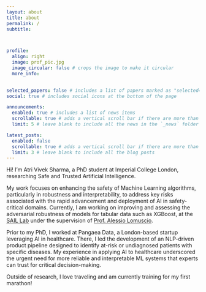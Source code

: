 ```yaml
---
layout: about
title: about
permalink: /
subtitle: 



profile:
  align: right
  image: prof_pic.jpg
  image_circular: false # crops the image to make it circular
  more_info: 
    

selected_papers: false # includes a list of papers marked as "selected={true}"
social: true # includes social icons at the bottom of the page

announcements:
  enabled: true # includes a list of news items
  scrollable: true # adds a vertical scroll bar if there are more than 3 news items
  limit: 5 # leave blank to include all the news in the `_news` folder

latest_posts:
  enabled: false
  scrollable: true # adds a vertical scroll bar if there are more than 3 new posts items
  limit: 3 # leave blank to include all the blog posts
---
```


Hi! I’m Atri Vivek Sharma, a PhD student at Imperial College London, researching Safe and Trusted Artificial Intelligence.

My work focuses on enhancing the safety of Machine Learning algorithms, particularly in robustness and interpretability, to address key risks associated with the rapid advancement and deployment of AI in safety-critical domains. Currently, I am working on improving and assessing the adversarial robustness of models for tabular data such as XGBoost, at the [SAIL Lab](https://sail.doc.ic.ac.uk) under the supervision of [Prof. Alessio Lomuscio](https://www.doc.ic.ac.uk/~alessio/).

Prior to my PhD, I worked at Pangaea Data, a London-based startup leveraging AI in healthcare. There, I led the development of an NLP-driven product pipeline designed to identify at-risk or undiagnosed patients with specific diseases. My experience in applying AI to healthcare underscored the urgent need for more reliable and interpretable ML systems that experts can trust for critical decision-making.

Outside of research, I love traveling and am currently training for my first marathon!

